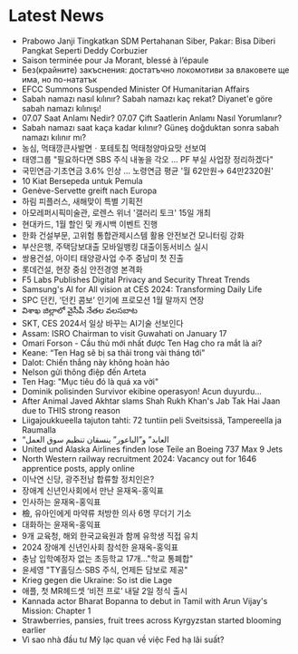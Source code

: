 # Latest News
-  Prabowo Janji Tingkatkan SDM Pertahanan Siber, Pakar: Bisa Diberi Pangkat Seperti Deddy Corbuzier
-  Saison terminée pour Ja Morant, blessé à l’épaule
-  Без(крайните) закъснения: достатъчно локомотиви за влаковете ще има, но по-нататък
-  EFCC Summons Suspended Minister Of Humanitarian Affairs
-  Sabah namazı nasıl kılınır? Sabah namazı kaç rekat? Diyanet'e göre sabah namazı kılınışı!
-  07.07 Saat Anlamı Nedir? 07.07 Çift Saatlerin Anlamı Nasıl Yorumlanır?
-  Sabah namazı saat kaça kadar kılınır? Güneş doğduktan sonra sabah namazı kılınır mı?
-  농심, 먹태깡큰사발면ㆍ포테토칩 먹태청양마요맛 선보여
-  태영그룹 "필요하다면 SBS 주식 내놓을 각오 ... PF 부실 사업장 정리하겠다"
-  국민연금·기초연금 3.6% 인상 … 노령연금 평균 '월 62만원→ 64만2320원'
-  10 Kiat Bersepeda untuk Pemula
-  Genève-Servette greift nach Europa
-  하림 피플러스, 새해맞이 특별 기획전
-  아모레퍼시픽미술관, 로렌스 위너 '갤러리 토크' 15일 개최
-  현대카드, 1월 할인 및 캐시백 이벤트 진행
-  한화 건설부문, 고위험 통합관제시스템 활용 안전보건 모니터링 강화
-  부산은행, 주택담보대출 모바일뱅킹 대출이동서비스 실시
-  쌍용건설, 아이티 태양광사업 수주 중남미 첫 진출
-  롯데건설, 현장 중심 안전경영 본격화
-  F5 Labs Publishes Digital Privacy and Security Threat Trends
-  Samsung's AI for All vision at CES 2024: Transforming Daily Life
-  SPC 던킨, ‘던킨 콤보’ 인기에 프로모션 1월 말까지 연장
-  విశాఖ జిల్లాలో వైసీపీ నేతల వలసబాట
-  SKT, CES 2024서 일상 바꾸는 AI기술 선보인다
-  Assam: ISRO Chairman to visit Guwahati on January 17
-  Omari Forson - Cầu thủ mới nhất được Ten Hag cho ra mắt là ai?
-  Keane: “Ten Hag sẽ bị sa thải trong vài tháng tới”
-  Dalot: Chiến thắng này không hoàn hảo
-  Nelson gửi thông điệp đến Arteta
-  Ten Hag: "Mục tiêu đó là quá xa vời"
-  Dominik polisinden Survivor ekibine operasyon! Acun duyurdu...
-  After Animal Javed Akhtar slams Shah Rukh Khan's Jab Tak Hai Jaan due to THIS strong reason
-  Liiga­joukkueella tajuton tahti: 72 tuntiin peli Sveitsissä, Tampereella ja Raumalla
-  “العابد” و”الباعور” ينسقان تنظيم سوق العمل
-  United und Alaska Airlines finden lose Teile an Boeing 737 Max 9 Jets
-  North Western railway recruitment 2024: Vacancy out for 1646 apprentice posts, apply online
-  이낙연 신당, 광주전남 합류할 정치인은?
-  장애계 신년인사회에서 만난 윤재옥-홍익표
-  인사하는 윤재옥-홍익표
-  檢, 유아인에게 마약류 처방한 의사 6명 무더기 기소
-  대화하는 윤재옥-홍익표
-  9개 교육청, 해외 한국교육원과 함께 유학생 직접 유치
-  2024 장애계 신년인사회 참석한 윤재옥-홍익표
-  충남 입학예정자 없는 초등학교 17개…"학교 통폐합"
-  윤세영 "TY홀딩스·SBS 주식, 언제든 담보로 제공"
-  Krieg gegen die Ukraine: So ist die Lage
-  애플, 첫 MR헤드셋 ‘비전 프로’ 내달 2일 정식 출시
-  Kannada actor Bharat Bopanna to debut in Tamil with Arun Vijay's Mission: Chapter 1
-  Strawberries, pansies, fruit trees across Kyrgyzstan started blooming earlier
-  Vì sao nhà đầu tư Mỹ lạc quan về việc Fed hạ lãi suất?
